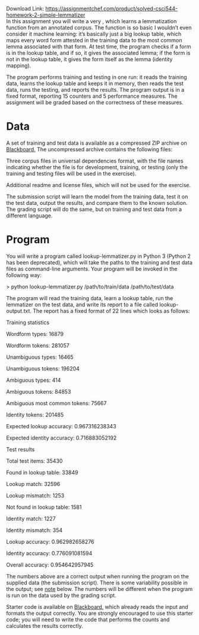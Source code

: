 Download Link: https://assignmentchef.com/product/solved-csci544-homework-2-simple-lemmatizer
<br>
In this assignment you will write a very , which learns a lemmatization function from an annotated corpus. The function is so basic I wouldn’t even consider it machine learning: it’s basically just a big lookup table, which maps every word form attested in the training data to the most common lemma associated with that form. At test time, the program checks if a form is in the lookup table, and if so, it gives the associated lemma; if the form is not in the lookup table, it gives the form itself as the lemma (identity mapping).

The program performs training and testing in one run: it reads the training data, learns the lookup table and keeps it in memory, then reads the test data, runs the testing, and reports the results. The program output is in a fixed format, reporting 15 counters and 5 performance measures. The assignment will be graded based on the correctness of these measures.

<h1>Data</h1>

A set of training and test data is available as a compressed ZIP archive on <a href="http://blackboard.usc.edu/">Blackboard</a><a href="http://blackboard.usc.edu/">.</a> The uncompressed archive contains the following files:

Three corpus files in universal dependencies format, with the file names indicating whether the file is for development, training, or testing (only the training and testing files will be used in the exercise).

Additional readme and license files, which will not be used for the exercise.

The submission script will learn the model from the training data, test it on the test data, output the results, and compare them to the known solution. The grading script will do the same, but on training and test data from a different language.

<h1>Program</h1>

You will write a program called lookup-lemmatizer.py in Python 3 (Python 2 has been deprecated), which will take the paths to the training and test data files as command-line arguments. Your program will be invoked in the following way:

&gt; python lookup-lemmatizer.py /path/to/train/data /path/to/test/data

The program will read the training data, learn a lookup table, run the lemmatizer on the test data, and write its report to a file called lookup-output.txt. The report has a fixed format of 22 lines which looks as follows:

Training statistics

Wordform types: 16879

Wordform tokens: 281057

Unambiguous types: 16465

Unambiguous tokens: 196204

Ambiguous types: 414

Ambiguous tokens: 84853

Ambiguous most common tokens: 75667

Identity tokens: 201485

Expected lookup accuracy: 0.967316238343

Expected identity accuracy: 0.716883052192

Test results

Total test items: 35430

Found in lookup table: 33849

Lookup match: 32596

Lookup mismatch: 1253

Not found in lookup table: 1581

Identity match: 1227

Identity mismatch: 354

Lookup accuracy: 0.962982658276

Identity accuracy: 0.776091081594

Overall accuracy: 0.954642957945

The numbers above are a correct output when running the program on the supplied data (the submission script). There is some variability possible in the output; see <u>note</u> below. The numbers will be different when the program is run on the data used by the grading script.

Starter code is available on <a href="http://blackboard.usc.edu/">Blackboard</a><a href="http://blackboard.usc.edu/">,</a> which already reads the input and formats the output correctly. You are strongly encouraged to use this starter code; you will need to write the code that performs the counts and calculates the results correctly.
